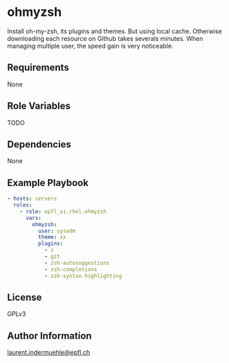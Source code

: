 ohmyzsh
=========

Install oh-my-zsh, its plugins and themes. But using local cache. Otherwise downloading each resource on Github takes severals minutes. When managing multiple user, the speed gain is very noticeable.

Requirements
------------

None


Role Variables
--------------

TODO

Dependencies
------------

None

Example Playbook
----------------


```yaml
- hosts: servers
  roles:
    - role: epfl_si.rhel.ohmyzsh
      vars:
        ohmyzsh:
          user: sysadm
          theme: xx
          plugins:
            - z
            - git
            - zsh-autosuggestions
            - zsh-completions
            - zsh-syntax-highlighting
```

License
-------

GPLv3

Author Information
------------------

laurent.indermuehle@epfl.ch
